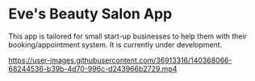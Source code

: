 # Eve's Beauty Salon App
This app is tailored for small start-up businesses to help them with their booking/appointment system. It is currently under development.

https://user-images.githubusercontent.com/36913316/140368066-68244536-b39b-4d70-996c-d243966b2729.mp4
